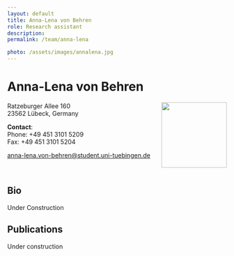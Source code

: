 ```yaml
---
layout: default
title: Anna-Lena von Behren
role: Research assistant
description:
permalink: /team/anna-lena

photo: /assets/images/annalena.jpg
---
```



# Anna-Lena von Behren

<img src="{{page.photo}}" width="150px" style="float: right">

Ratzeburger Allee 160\
23562 Lübeck, Germany

__Contact__:\
Phone: +49 451 3101 5209\
Fax:   +49 451 3101 5204 

[anna-lena.von-behren@student.uni-tuebingen.de](mailto:anna-lena.von-behren@student.uni-tuebingen.de)

<br />


## Bio

Under Construction

## Publications

Under construction
